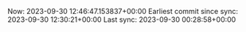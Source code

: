Now: 2023-09-30 12:46:47.153837+00:00 Earliest commit since sync: 2023-09-30 12:30:21+00:00 Last sync: 2023-09-30 00:28:58+00:00
